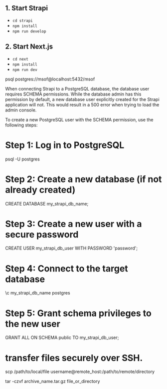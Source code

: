 ## 1. Start Strapi

- `cd strapi`
- `npm install`
- `npm run develop`

## 2. Start Next.js

- `cd next`
- `npm install`
- `npm run dev`


psql postgres://msof@localhost:5432/msof




When connecting Strapi to a PostgreSQL database, the database user requires SCHEMA permissions. While the database admin has this permission by default, a new database user explicitly created for the Strapi application will not. This would result in a 500 error when trying to load the admin console.

To create a new PostgreSQL user with the SCHEMA permission, use the following steps:

# Step 1: Log in to PostgreSQL
psql -U postgres

# Step 2: Create a new database (if not already created)
CREATE DATABASE my_strapi_db_name;

# Step 3: Create a new user with a secure password
CREATE USER my_strapi_db_user WITH PASSWORD 'password';

# Step 4: Connect to the target database
\c my_strapi_db_name postgres

# Step 5: Grant schema privileges to the new user
GRANT ALL ON SCHEMA public TO my_strapi_db_user;


# transfer files securely over SSH.
scp /path/to/local/file username@remote_host:/path/to/remote/directory


tar -czvf archive_name.tar.gz file_or_directory
